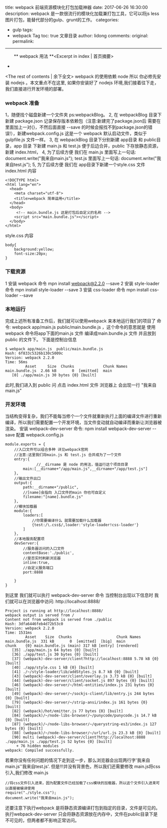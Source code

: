 title: webpack 前端资源模块化打包加载神器
date: 2017-06-26 16:30:00
description: webpack 是一款很流行的模块化加载兼打包工具，它可以将js less 图片打包，能替代部分的gulp、grunt的工作。
categories:
- gulp
tags:
- webpack Tag
toc: true 文章目录
author: lidong
comments:
original:
permalink:
---
　　** webpack 用法 **<Excerpt in index | 首页摘要>
+ <!-- more -->
<The rest of contents | 余下全文>
webpack 的使用依赖 node 所以 你必修先安装 nodejs 。本文重点不在这里, 如果你安装好了 nodejs 环境,我们接着往下走，我们直接进行开发环境的部署。

### webpack 准备 ###
1，随便找个磁盘新建一个文件夹 ps:webpackBlog。
2, 在 webpackBlog 目录下新建 package.json 记录保存版本依赖包（注意:新建完了package.json后 需要在里面加上一对{}，不然后面直接 --save 的时候会报找不到package.json的错误!），新建webpack.config.js 这是一个 webpack 默认启动文件，类似于 gulpfile.js 文件一样。
3, 在 webpackBlog 目录下分别新建 app目录 和 public目录，app 目录 下新建 main.js 和 test.js 便于后边合并，public 下存放静态资源，新建 index.html，
4, 为了后续方便 我们在 main.js 里面写上一句话: document.write("我来自main.js"); test.js 里面写上一句话: document.write("我来自test.js");
5, 为了后续方便 我们在 app目录下新建一个style.css 文件
index.html 内容
```
<!DOCTYPE html>
<html lang="en">
  <head>
    <meta charset="utf-8">
    <title>webpack 简单运用</title>
  </head>
  <body>
     <!-- main.bundle.js 这是打包后自定义的名称 -->
    <script src="main.bundle.js"></script>
  </body>
</html>
```
style.css 内容
```
body{
	background:yellow;
	font-size:20px;
}

```

### 下载资源 ###
1 安装 webpack  命令 mpn install webpack@2.2.0 --save
2 安装 style-loader  命令 mpn install style-loader --save
3 安装 css-loader  命令 mpn install css-loader --save

### 本地运行 ###
完成上述所有准备工作后，我们就可以使用webpack 来本地运行我们的项目了
命令: webpack  app/main.js   public/main.bundle.js  ，这个命令的意思就是 使用webpack 命令将app下面的main.js 文件 编译成main.bundle.js 文件 并且放到public 的文件下。
下面是控制台信息
```
$ webpack app/main.js  public/main.bundle.js
Hash: 6f833c5326b130c5009c
Version: webpack 2.2.0
Time: 56ms
         Asset     Size  Chunks             Chunk Names
main.bundle.js  2.66 kB       0  [emitted]  main
   [0] ./app/main.js 30 bytes {0} [built]

```

此时,我们进入到 public 问 点击 index.html 文件 浏览器上 会出现一行 "我来自main.js"

### 开发环境 ###
当结构变得复杂，我们不能每当修个一个文件就重新执行上面的编译文件进行重新编译，所以我们需要配置一个开发环境，当文件变动就自动编译而重新让浏览器被渲染。
安装 webpack-dev-server  命令: npm install webpack-dev-server --save
配置 webpack.config.js
```
module.exports = {
	//入口文件可以组合多种 详见webpack官网
	//注意:这里我们将main.js 和 test.js 合并成为了一个文件
	entry:{
              //__dirname 是 node 的用法，值运行这个项目目录
		main:[__dirname+"/app/main.js",__dirname+"/app/test.js"]
	},
	//输出文件出口
	output:{
		path:__dirname+"/public",
		//[name]会指向 入口文件的main 你也可自定义
		filename:"[name].bundle.js"
	},
	//模块加载器
	module:{
		loaders:[
			//你需要编译什么 就需要加载什么加载器
			{test:/\.css$/,loader:'style-loader!css-loader'}
		]
	},
	//本地服务配置项
	devServer:{
		//服务器访问的入口文件
		contentBase:'./public',
		//是否实时刷新浏览器
		inline:true,
		//自定义服务端口
		port:8888

	}
}
```
到这里 我们就可以执行 webpack-dev-server 命令 当控制台出现以下信息时 我们就可以在浏览器中访问: http://localhost:8888/
```
Project is running at http://localhost:8888/
webpack output is served from /
Content not from webpack is served from ./public
Hash: 3dfa6446feb4d72b53c0
Version: webpack 2.2.0
Time: 1531ms
         Asset    Size  Chunks                    Chunk Names
main.bundle.js  331 kB       0  [emitted]  [big]  main
chunk    {0} main.bundle.js (main) 317 kB [entry] [rendered]
   [35] ./app/main.js 64 bytes {0} [built]
   [36] ./app/test.js 30 bytes {0} [built]
   [37] (webpack)-dev-server/client?http://localhost:8888 5.78 kB {0} [built]
   [40] ./app/style.css 1 kB {0} [built]
   [41] ./~/style-loader/lib/addStyles.js 8.7 kB {0} [built]
   [43] (webpack)-dev-server/client/overlay.js 3.73 kB {0} [built]
   [44] (webpack)-dev-server/client/socket.js 897 bytes {0} [built]
   [46] (webpack)-dev-server/~/html-entities/index.js 231 bytes {0} [built]
   [49] (webpack)-dev-server/~/sockjs-client/lib/entry.js 244 bytes {0} [built]
   [79] (webpack)-dev-server/~/strip-ansi/index.js 161 bytes {0} [built]
   [82] (webpack)/hot/emitter.js 77 bytes {0} [built]
   [84] (webpack)/~/node-libs-browser/~/punycode/punycode.js 14.7 kB {0} [built]
   [87] (webpack)/~/node-libs-browser/~/querystring-es3/index.js 127 bytes {0} [built]
   [88] (webpack)/~/node-libs-browser/~/url/url.js 23.3 kB {0} [built]
   [90] multi (webpack)-dev-server/client?http://localhost:8888 ./app/main.js ./app/test.js 52 bytes {0} [built]
     + 76 hidden modules
webpack: Compiled successfully.
```
若果你没有任何问题的情况下走到这一步，那么浏览器会出现两行字'我来自main.js''我来自test.js'.
但是!!!并没有背景色，所以我们还需要修改 main.js将css 引入,我们修改 main.js
```
//将css文件引入进来，因为配置文件已经加载了css模块的加载器，所以这个文件引入进来可以直接被编译使用
require("./style.css");
document.write("我来自main.js");
```
还要注意下执行webpack 是将静态资源编译打包到指定的目录，文件是可见的。
执行webpack-dev-server 只会将静态资源放在内存中，文件在public目录下是不可见的，但两者都不影响正常访问。



